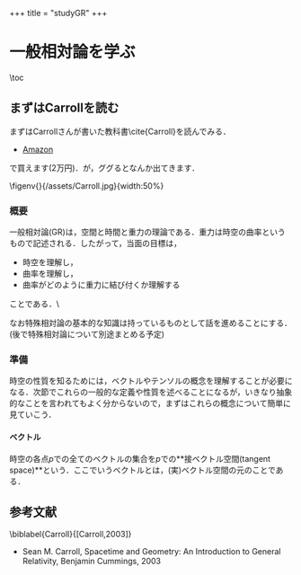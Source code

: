+++
title = "studyGR"
+++

# 一般相対論を学ぶ

\toc

## まずはCarrollを読む

まずはCarrollさんが書いた教科書\cite{Carroll}を読んでみる．

* [Amazon](https://www.amazon.co.jp/Spacetime-Geometry-Introduction-General-Relativity/dp/0805387323)

で買えます(2万円)．が，ググるとなんか出てきます．

\figenv{}{/assets/Carroll.jpg}{width:50%}

### 概要

一般相対論(GR)は，空間と時間と重力の理論である．重力は時空の曲率というもので記述される．したがって，当面の目標は，

* 時空を理解し，
* 曲率を理解し，
* 曲率がどのように重力に結び付くか理解する

ことである．\\

なお特殊相対論の基本的な知識は持っているものとして話を進めることにする．(後で特殊相対論について別途まとめる予定)

### 準備

時空の性質を知るためには，ベクトルやテンソルの概念を理解することが必要になる．次節でこれらの一般的な定義や性質を述べることになるが，いきなり抽象的なことを言われてもよく分からないので，まずはこれらの概念について簡単に見ていこう．

#### ベクトル

時空の各点$p$での全てのベクトルの集合を$p$での**接ベクトル空間(tangent space)**という．ここでいうベクトルとは，(実)ベクトル空間の元のことである．


## 参考文献

\biblabel{Carroll}{[Carroll,2003]}
* Sean M. Carroll, Spacetime and Geometry: An Introduction to General Relativity, Benjamin Cummings, 2003
